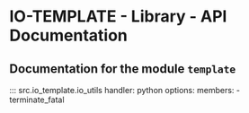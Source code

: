 # IO-TEMPLATE - Library - API Documentation

## Documentation for the module `template`

::: src.io_template.io_utils
    handler: python
    options:
      members:
        - terminate_fatal
